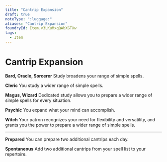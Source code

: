 ```yaml
---
title: "Cantrip Expansion"
draft: true
noteType: ":luggage:"
aliases: "Cantrip Expansion"
foundryId: Item.v3LKuMxqQAbXGTXw
tags:
  - Item
---
```


# Cantrip Expansion

**Bard, Oracle, Sorcerer** Study broadens your range of simple spells.

**Cleric** You study a wider range of simple spells.

**Magus, Wizard** Dedicated study allows you to prepare a wider range of simple spells for every situation.

**Psychic** You expand what your mind can accomplish.

**Witch** Your patron recognizes your need for flexibility and versatility, and grants you the power to prepare a wider range of simple spells.

* * *

**Prepared** You can prepare two additional cantrips each day.

**Spontaneous** Add two additional cantrips from your spell list to your repertoire.
